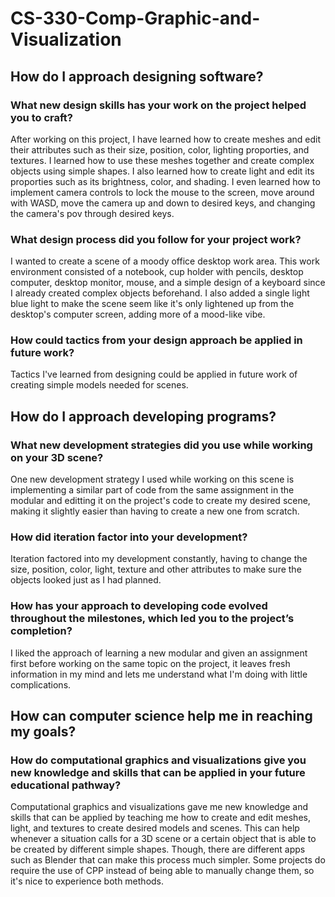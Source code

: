 # CS-330-Comp-Graphic-and-Visualization

## How do I approach designing software?

### What new design skills has your work on the project helped you to craft?

After working on this project, I have learned how to create meshes and edit their attributes such as their size, position, color, lighting proporties, and textures. I learned how to use these meshes together and create complex objects using simple shapes. I also learned how to create light and edit its proporties such as its brightness, color, and shading. I even learned how to implement camera controls to lock the mouse to the screen, move around with WASD, move the camera up and down to desired keys, and changing the camera's pov through desired keys.

### What design process did you follow for your project work?

I wanted to create a scene of a moody office desktop work area. This work environment consisted of a notebook, cup holder with pencils, desktop computer, desktop monitor, mouse, and a simple design of a keyboard since I already created complex objects beforehand. I also added a single light blue light to make the scene seem like it's only lightened up from the desktop's computer screen, adding more of a mood-like vibe.

### How could tactics from your design approach be applied in future work?

Tactics I've learned from designing could be applied in future work of creating simple models needed for scenes.

## How do I approach developing programs?

### What new development strategies did you use while working on your 3D scene?

One new development strategy I used while working on this scene is implementing a similar part of code from the same assignment in the modular and editting it on the project's code to create my desired scene, making it slightly easier than having to create a new one from scratch.

### How did iteration factor into your development?

Iteration factored into my development constantly, having to change the size, position, color, light, texture and other attributes to make sure the objects looked just as I had planned.

### How has your approach to developing code evolved throughout the milestones, which led you to the project’s completion?

I liked the approach of learning a new modular and given an assignment first before working on the same topic on the project, it leaves fresh information in my mind and lets me understand what I'm doing with little complications.

## How can computer science help me in reaching my goals?

### How do computational graphics and visualizations give you new knowledge and skills that can be applied in your future educational pathway?

Computational graphics and visualizations gave me new knowledge and skills that can be applied by teaching me how to create and edit meshes, light, and textures to create desired models and scenes. This can help whenever a situation calls for a 3D scene or a certain object that is able to be created by different simple shapes. Though, there are different apps such as Blender that can make this process much simpler. Some projects do require the use of CPP instead of being able to manually change them, so it's nice to experience both methods.
